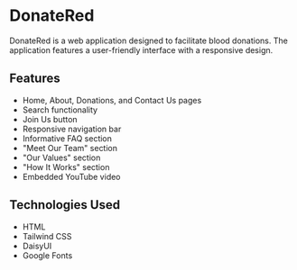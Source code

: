 # DonateRed

DonateRed is a web application designed to facilitate blood donations. The application features a user-friendly interface with a responsive design.

## Features

-   Home, About, Donations, and Contact Us pages
-   Search functionality
-   Join Us button
-   Responsive navigation bar
-   Informative FAQ section
-   "Meet Our Team" section
-   "Our Values" section
-   "How It Works" section
-   Embedded YouTube video

## Technologies Used

-   HTML
-   Tailwind CSS
-   DaisyUI
-   Google Fonts
